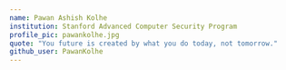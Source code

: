 ```yaml
---
name: Pawan Ashish Kolhe
institution: Stanford Advanced Computer Security Program
profile_pic: pawankolhe.jpg
quote: "You future is created by what you do today, not tomorrow."
github_user: PawanKolhe
---
```

